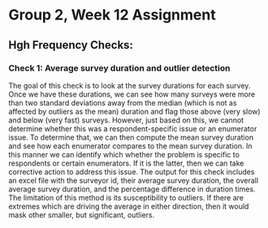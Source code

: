 # Group 2, Week 12 Assignment 

## Hgh Frequency Checks: 

### Check 1: Average survey duration and outlier detection 
The goal of this check is to look at the survey durations for each survey. Once we have these durations, we can see how many surveys were more than two standard deviations away from the median (which is not as affected by outliers as the mean) duration and flag those above (very slow) and below (very fast) surveys. However, just based on this, we cannot determine  whether this was a respondent-specific issue or an enumerator issue. To determine that, we can then compute the mean survey duration and see how each enumerator compares to the mean survey duration. In this manner we can identify which whether the problem is specific to respondents or certain enumerators. If it is the latter, then we can take corrective action to address this issue. The output for this check includes an excel file with the surveyor id, their average survey duration, the overall average survey duration, and the percentage difference in duration times. The limitation of this method is its susceptibility to outliers. If there are extremes which are driving the average in either direction, then it would mask other smaller, but significant, outliers. 
